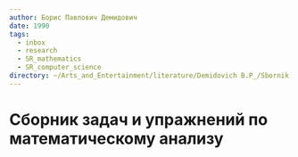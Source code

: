 ```yaml
---
author: Борис Павлович Демидович
date: 1990
tags:
  - inbox
  - research
  - SR_mathematics
  - SR_computer_science
directory: ~/Arts_and_Entertainment/literature/Demidovich B.P_/Sbornik zadach i uprazhnienii po matiematichieskomu analizu (2372)/"
---
```


# Сборник задач и упражнений по математическому анализу

